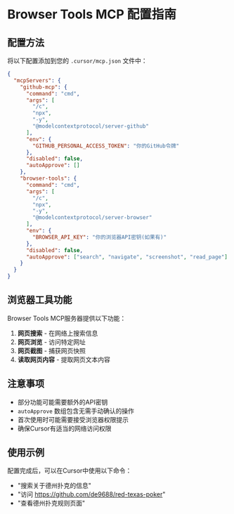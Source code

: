 # Browser Tools MCP 配置指南

## 配置方法

将以下配置添加到您的 `.cursor/mcp.json` 文件中：

```json
{
  "mcpServers": {
    "github-mcp": {
      "command": "cmd",
      "args": [
        "/c",
        "npx",
        "-y",
        "@modelcontextprotocol/server-github"
      ],
      "env": {
        "GITHUB_PERSONAL_ACCESS_TOKEN": "你的GitHub令牌"
      },
      "disabled": false,
      "autoApprove": []
    },
    "browser-tools": {
      "command": "cmd",
      "args": [
        "/c",
        "npx",
        "-y",
        "@modelcontextprotocol/server-browser"
      ],
      "env": {
        "BROWSER_API_KEY": "你的浏览器API密钥(如果有)"
      },
      "disabled": false,
      "autoApprove": ["search", "navigate", "screenshot", "read_page"]
    }
  }
}
```

## 浏览器工具功能

Browser Tools MCP服务器提供以下功能：

1. **网页搜索** - 在网络上搜索信息
2. **网页浏览** - 访问特定网址
3. **网页截图** - 捕获网页快照
4. **读取网页内容** - 提取网页文本内容

## 注意事项

- 部分功能可能需要额外的API密钥
- `autoApprove` 数组包含无需手动确认的操作
- 首次使用时可能需要接受浏览器权限提示
- 确保Cursor有适当的网络访问权限

## 使用示例

配置完成后，可以在Cursor中使用以下命令：

- "搜索关于德州扑克的信息"
- "访问 https://github.com/de9688/red-texas-poker"
- "查看德州扑克规则页面"